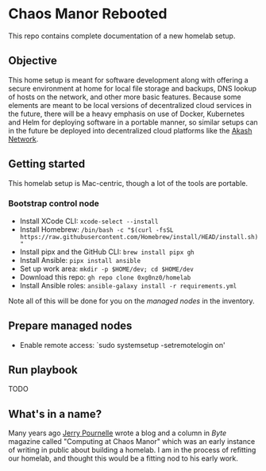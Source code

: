 # Chaos Manor Rebooted

This repo contains complete documentation of a new homelab setup.

## Objective

This home setup is meant for software development along with offering a secure environment at home for local file storage and backups, DNS lookup of hosts on the network, and other more basic features. Because some elements are meant to be local versions of decentralized cloud services in the future, there will be a heavy emphasis on use of Docker, Kubernetes and Helm for deploying software in a portable manner, so similar setups can in the future be deployed into decentralized cloud platforms like the [Akash Network](https://akash.network).

## Getting started

This homelab setup is Mac-centric, though a lot of the tools are portable.

### Bootstrap control node

- Install XCode CLI: `xcode-select --install`
- Install Homebrew: `/bin/bash -c "$(curl -fsSL https://raw.githubusercontent.com/Homebrew/install/HEAD/install.sh)"`
- Install pipx and the GitHub CLI: `brew install pipx gh`
- Install Ansible: `pipx install ansible`
- Set up work area: `mkdir -p $HOME/dev; cd $HOME/dev`
- Download this repo: `gh repo clone 0xg0nz0/homelab`
- Install Ansible roles: `ansible-galaxy install -r requirements.yml`

Note all of this will be done for you on the _managed nodes_ in the inventory.

## Prepare managed nodes

- Enable remote access: `sudo systemsetup -setremotelogin on'

## Run playbook

TODO

## What's in a name?

Many years ago [Jerry Pournelle](https://www.jerrypournelle.com) wrote a blog and a column in _Byte_ magazine called "Computing at Chaos Manor" which was an early instance of writing in public about building a homelab. I am in the process of refitting our homelab, and thought this would be a fitting nod to his early work.
